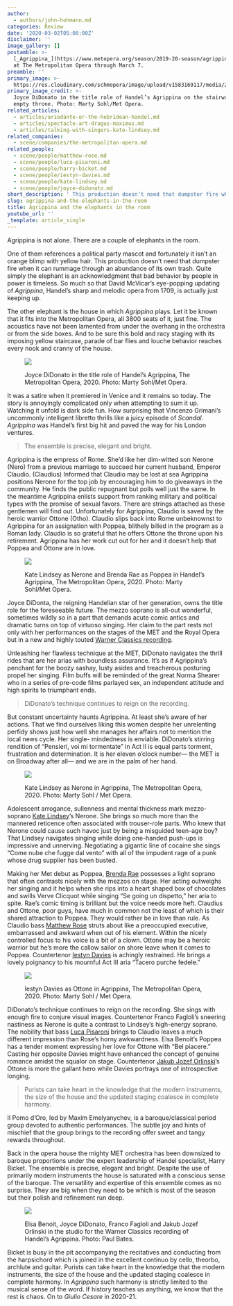 ```yaml
---
author:
  - authors/john-hohmann.md
categories: Review
date: '2020-03-02T05:00:00Z'
disclaimer: ''
image_gallery: []
postamble: >-
  [_Agrippina_](https://www.metopera.org/season/2019-20-season/agrippina/) runs
  at The Metropolitan Opera through March 7.
preamble: ''
primary_image: >-
  https://res.cloudinary.com/schmopera/image/upload/v1583169117/media/2020/03/sqAgrippina-MetOpera-MartySohl_qt1kqz.jpg
primary_image_credit: >-
  Joyce DiDonato in the title role of Handel’s Agrippina on the stairway to any
  empty throne. Photo: Marty Sohl/Met Opera.
related_articles:
  - articles/ariodante-or-the-hebridean-handel.md
  - articles/spectacle-art-dragus-maximus.md
  - articles/talking-with-singers-kate-lindsey.md
related_companies:
  - scene/companies/the-metropolitan-opera.md
related_people:
  - scene/people/matthew-rose.md
  - scene/people/luca-pisaroni.md
  - scene/people/harry-bicket.md
  - scene/people/iestyn-davies.md
  - scene/people/kate-lindsey.md
  - scene/people/joyce-didonato.md
short_description: ' This production doesn’t need that dumpster fire when it can rummage through an abundance of its own trash. Quite simply the elephant is an acknowledgment that bad behavior by people in power is timeless.'
slug: agrippina-and-the-elephants-in-the-room
title: Agrippina and the elephants in the room
youtube_url: ''
_template: article_single
---
```


Agrippina is not alone. There are a couple of elephants in the room.

One of them references a political party mascot and fortunately it isn’t an orange blimp with yellow hair. This production doesn’t need that dumpster fire when it can rummage through an abundance of its own trash. Quite simply the elephant is an acknowledgment that bad behavior by people in power is timeless. So much so that David McVicar’s eye-popping updating of _Agrippina_, Handel’s sharp and melodic opera from 1709, is actually just keeping up.

The other elephant is the house in which _Agrippina_ plays. Let it  be known that it fits into the Metropolitan Opera, all 3800 seats of it, just fine. The acoustics have not been lamented from under the overhang in the orchestra or from the side boxes. And to be sure this bold and racy staging with its imposing yellow staircase, parade of bar flies and louche behavior reaches every nook and cranny of the house.

<figure data-type="image">

![](https://res.cloudinary.com/schmopera/image/upload/v1583169180/media/2020/03/Agrippina_12416s-L_rwx07z.jpg)

<figcaption>Joyce DiDonato in the title role of Handel’s Agrippina, The Metropolitan Opera, 2020. Photo: Marty Sohl/Met Opera.</figcaption>

</figure>

It was a satire when it premiered in Venice and it remains so today. The story is annoyingly complicated only when attempting to sum it up. Watching it unfold is dark side fun. How surprising that Vincenzo Grimani’s uncommonly intelligent libretto thrills like a juicy episode of _Scandal_. _Agrippina_ was Handel’s first big hit and paved the way for his London ventures.

> The ensemble is precise, elegant and bright. 

Agrippina is the empress of Rome. She’d like her dim-witted son Nerone (Nero) from a previous marriage to succeed her current husband, Emperor Claudio. (Claudius) Informed that Claudio may be lost at sea Agrippina positions Nerone for the top job by encouraging him to do giveaways in the community. He finds the public repugnant but polls well just the same. In the meantime Agrippina enlists support from ranking military and political types with the promise of sexual favors. There are strings attached as these gentlemen will find out. Unfortunately for Agrippina, Claudio is saved by the heroic warrior Ottone (Otho). Claudio slips back into Rome unbeknownst to Agrippina for an assignation with Poppea, blithely billed in the program as a Roman lady. Claudio is so grateful that he offers Ottone the throne upon his retirement. Agrippina has her work cut out for her and it doesn’t help that Poppea and Ottone are in love.

<figure data-type="image">

![](https://res.cloudinary.com/schmopera/image/upload/v1583169199/media/2020/03/Agrippina_2595s-L_jy5wq2.jpg)

<figcaption>Kate Lindsey as Nerone and Brenda Rae as Poppea in Handel’s Agrippina, The Metropolitan Opera, 2020. Photo: Marty Sohl/Met Opera.</figcaption>

</figure>

Joyce DiDonta, the reigning Handelian star of her generation, owns the title role for the foreseeable future. The mezzo soprano is all-out wonderful, sometimes wildly so in a part that demands acute comic antics and dramatic turns on top of virtuoso singing. Her claim to the part rests not only with her performances on the stages of the MET and the Royal Opera but in a new and highly touted [Warner Classics recording](https://joycedidonato.com/recordings/handel-agrippina/).

Unleashing her flawless technique at the MET, DiDonato navigates the thrill rides that are her arias with boundless assurance. It’s as if Agrippina’s penchant for the boozy sashay, lusty asides and treacherous posturing propel her singing. Film buffs will be reminded of the great Norma Shearer who in a series of pre-code films parlayed sex, an independent attitude and high spirits to triumphant ends.

> DiDonato’s technique continues to reign on the recording.

But constant uncertainty haunts Agrippina. At least she’s aware of her actions. That we find ourselves liking this women despite her unrelenting perfidy shows just how well she manages her affairs not to mention the local news cycle. Her single- mindedness is enviable. DiDonato’s stirring rendition of “Pensieri, voi mi tormentate” in Act II is equal parts torment, frustration and determination. It is her eleven o’clock number— the MET is on Broadway after all— and we are in the palm of her hand.

<figure data-type="image">

![](https://res.cloudinary.com/schmopera/image/upload/v1583169278/media/2020/03/Agrippina_13012s-L_i4kl4e.jpg)

<figcaption>Kate Lindsey as Nerone in Agrippina, The Metropolitan Opera, 2020. Photo: Marty Sohl / Met Opera.</figcaption>

</figure>

Adolescent arrogance, sullenness and mental thickness mark mezzo-soprano [Kate Lindsey](/talking-with-singers-kate-lindsey/)’s Nerone. She brings so much more than the mannered reticence often associated with trouser-role parts. Who knew that Nerone could cause such havoc just by being a misguided teen-age boy? That Lindsey navigates singing while doing one-handed push-ups is impressive and unnerving. Negotiating a gigantic line of cocaine she sings “Come nube che fugge dal vento” with all of the impudent rage of a punk whose drug supplier has been busted.

Making her Met debut as Poppea, [Brenda Rae](/talking-with-singers-brenda-rae/) possesses a light soprano that often contrasts nicely with the mezzos on stage. Her acting outweighs her singing and it helps when she rips into a heart shaped box of chocolates and swills Verve Clicquot while singing “Se going un dispetto,” her aria to spite. Rae’s comic timing is brilliant but the voice needs more heft. Claudius and Ottone, poor guys, have much in common not the least of which is their shared attraction to Poppea. They would rather be in love than rule. As Claudio bass [Matthew Rose](/scene/people/matthew-rose/) struts about like a preoccupied executive, embarrassed and awkward when out of his element. Within the nicely controlled focus to his voice is a bit of a clown. Ottone may be a heroic warrior but he’s more the callow sailor on shore leave when it comes to Poppea. Countertenor [Iestyn Davies](/scene/people/iestyn-davies/) is achingly restrained. He brings a lovely poignancy to his mournful Act III aria “Tacero purche fedele.”

<figure data-type="image">

![](https://res.cloudinary.com/schmopera/image/upload/v1583169309/media/2020/03/Agrippina_0855s-L_lfb4bo.jpg)

<figcaption>Iestyn Davies as Ottone in Agrippina, The Metropolitan Opera, 2020. Photo: Marty Sohl / Met Opera.</figcaption>

</figure>

DiDonato’s technique continues to reign on the recording. She sings with enough fire to conjure visual images. Countertenor Franco Fagloli’s sneering nastiness as Nerone is quite a contrast to Lindsey’s high-energy soprano. The nobility that bass [Luca Pisaroni](/talking-with-singers-luca-pisaroni/) brings to Claudio leaves a much different impression than Rose’s horny awkwardness. Elsa Benoit’s Poppea has a tender moment expressing her love for Ottone with “Bel piacere.” Casting her opposite Davies might have enhanced the concept of genuine romance amidst the squalor on stage. Countertenor [Jakub Jozef Orlinski](/scene/people/jakub-josef-orlinski/)’s Ottone is more the gallant hero while Davies portrays one of introspective longing.

> Purists can take heart in the knowledge that the modern instruments, the size of the house and the updated staging coalesce in complete harmony.

II Pomo d’Oro, led by Maxim Emelyanychev, is a baroque/classical period group devoted to authentic performances. The subtle joy and hints of mischief that the group brings to the recording offer sweet and tangy rewards throughout.

Back in the opera house the mighty MET orchestra has been downsized to baroque proportions under the expert leadership of Handel specialist, Harry Bicket. The ensemble is precise, elegant and bright. Despite the use of primarily modern instruments the house is saturated with a conscious sense of the baroque. The versatility and expertise of this ensemble comes as no surprise. They are big when they need to be which is most of the season but their polish and refinement run deep.

<figure data-type="image">

![](https://res.cloudinary.com/schmopera/image/upload/v1583169331/media/2020/03/Agrippina-Recording_Studio_Paul_Bates_lclyrg.jpg)

<figcaption>Elsa Benoit, Joyce DiDonato, Franco Fagloli and Jakub Jozef Orlinski in the studio for the Warner Classics recording of Handel’s Agrippina. Photo: Paul Bates.</figcaption>

</figure>

Bicket is busy in the pit accompanying the recitatives and conducting from the harpsichord which is joined in the excellent continuo by cello, theorbo, archlute and guitar. Purists can take heart in the knowledge that the modern instruments, the size of the house and the updated staging coalesce in complete harmony. In _Agrippina_ such harmony is strictly limited to the musical sense of the word. If history teaches us anything, we know that the rest is chaos. On to _Giulio Cesare_ in 2020-21.
